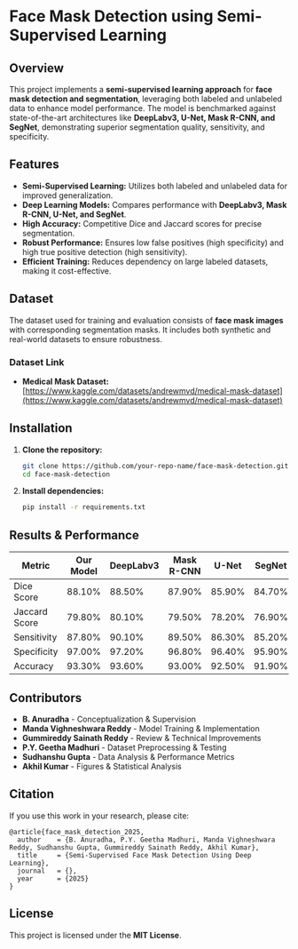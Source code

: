 # **Face Mask Detection using Semi-Supervised Learning**  

## **Overview**  
This project implements a **semi-supervised learning approach** for **face mask detection and segmentation**, leveraging both labeled and unlabeled data to enhance model performance. The model is benchmarked against state-of-the-art architectures like **DeepLabv3, U-Net, Mask R-CNN, and SegNet**, demonstrating superior segmentation quality, sensitivity, and specificity.  

## **Features**  
- **Semi-Supervised Learning:** Utilizes both labeled and unlabeled data for improved generalization.  
- **Deep Learning Models:** Compares performance with **DeepLabv3, Mask R-CNN, U-Net, and SegNet**.  
- **High Accuracy:** Competitive Dice and Jaccard scores for precise segmentation.  
- **Robust Performance:** Ensures low false positives (high specificity) and high true positive detection (high sensitivity).  
- **Efficient Training:** Reduces dependency on large labeled datasets, making it cost-effective.  

## **Dataset**  
The dataset used for training and evaluation consists of **face mask images** with corresponding segmentation masks. It includes both synthetic and real-world datasets to ensure robustness.  

### **Dataset Link**  
- **Medical Mask Dataset:** [https://www.kaggle.com/datasets/andrewmvd/medical-mask-dataset](https://www.kaggle.com/datasets/andrewmvd/medical-mask-dataset)

## **Installation**  
1. **Clone the repository:**  
   ```bash
   git clone https://github.com/your-repo-name/face-mask-detection.git
   cd face-mask-detection
   ```  
2. **Install dependencies:**  
   ```bash
   pip install -r requirements.txt
   ```  

## **Results & Performance**  
| **Metric**    | **Our Model** | **DeepLabv3** | **Mask R-CNN** | **U-Net** | **SegNet** |  
|--------------|-------------|--------------|--------------|--------|--------|  
| Dice Score   | 88.10%      | 88.50%       | 87.90%       | 85.90% | 84.70% |  
| Jaccard Score | 79.80%      | 80.10%       | 79.50%       | 78.20% | 76.90% |  
| Sensitivity  | 87.80%      | 90.10%       | 89.50%       | 86.30% | 85.20% |  
| Specificity  | 97.00%      | 97.20%       | 96.80%       | 96.40% | 95.90% |  
| Accuracy     | 93.30%      | 93.60%       | 93.00%       | 92.50% | 91.90% |  

## **Contributors**  
- **B. Anuradha** - Conceptualization & Supervision  
- **Manda Vighneshwara Reddy** - Model Training & Implementation
- **Gummireddy Sainath Reddy** - Review & Technical Improvements
- **P.Y. Geetha Madhuri** - Dataset Preprocessing & Testing  
- **Sudhanshu Gupta** - Data Analysis & Performance Metrics   
- **Akhil Kumar** - Figures & Statistical Analysis  

## **Citation**  
If you use this work in your research, please cite:  
```
@article{face_mask_detection_2025,
  author    = {B. Anuradha, P.Y. Geetha Madhuri, Manda Vighneshwara Reddy, Sudhanshu Gupta, Gummireddy Sainath Reddy, Akhil Kumar},
  title     = {Semi-Supervised Face Mask Detection Using Deep Learning},
  journal   = {},
  year      = {2025}
}
```

## **License**  
This project is licensed under the **MIT License**.
